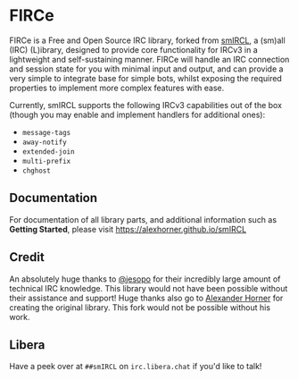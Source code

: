 # FIRCe
FIRCe is a Free and Open Source IRC library, forked from [smIRCL][0], a (sm)all (IRC) (L)ibrary, designed to provide core functionality for IRCv3 in a lightweight and self-sustaining manner. FIRCe will handle an IRC connection and session state for you with minimal input and output, and can provide a very simple to integrate base for simple bots, whilst exposing the required properties to implement more complex features with ease.

Currently, smIRCL supports the following IRCv3 capabilities out of the box (though you may enable and implement handlers for additional ones):
 - `message-tags`
 - `away-notify`
 - `extended-join`
 - `multi-prefix`
 - `chghost`

## Documentation
For documentation of all library parts, and additional information such as **Getting Started**, please visit https://alexhorner.github.io/smIRCL

## Credit
An absolutely huge thanks to [@jesopo][1] for their incredibly large amount of technical IRC knowledge. This library would not have been possible without their assistance and support!
Huge thanks also go to [Alexander Horner][2] for creating the original library. This fork would not be possible without his work.

## Libera
Have a peek over at `##smIRCL` on `irc.libera.chat` if you'd like to talk!


[0]:  https://github.com/alexhorner/smIRCL
[1]:  https://github.com/jesopo
[2]:  https://github.com/alexhorner/
